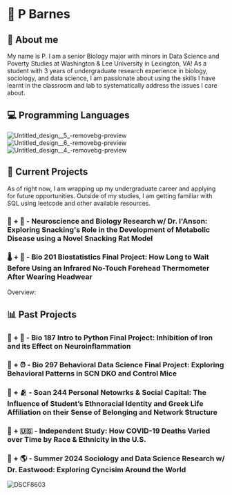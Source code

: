 # 🌱  P Barnes

## 🔬 About me
My name is P. I am a senior Biology major with minors in Data Science and Poverty Studies at Washington & Lee University in Lexington, VA! As a student with 3 years of undergraduate research experience in biology, sociology, and data science, I am passionate about using the skills I have learnt in the classroom and lab to systematically address the issues I care about. 

## 💻 Programming Languages 
![Untitled_design__5_-removebg-preview](https://github.com/user-attachments/assets/9a87f50b-3cf5-4704-bc18-95680e95c696) ![Untitled_design__6_-removebg-preview](https://github.com/user-attachments/assets/c55e0c19-2a40-4bbd-8429-8e6016af51e1) ![Untitled_design__4_-removebg-preview](https://github.com/user-attachments/assets/bddc281d-7b37-4b26-beef-c73928eb5675) 

## 🚧 Current Projects
As of right now, I am wrapping up my undergraduate career and applying for future opportunities. Outside of my studies, I am getting familiar with SQL using leetcode and other available resources.

### 🐁 + 🍿 - Neuroscience and Biology Research w/ Dr. I'Anson: Exploring Snacking's Role in the Development of Metabolic Disease using a Novel Snacking Rat Model


### 🌡️ + 🧣 - Bio 201 Biostatistics Final Project: How Long to Wait Before Using an Infrared No-Touch Forehead Thermometer After Wearing Headwear
Overview: 

## 📊 Past Projects

### 🐁 + 🧠 - Bio 187 Intro to Python Final Project: Inhibition of Iron and its Effect on Neuroinflammation


### 🐁 + ⏰ - Bio 297 Behavioral Data Science Final Project: Exploring Behavioral Patterns in SCN DKO and Control Mice


### 🏫 + 🫂 - Soan 244 Personal Netowrks & Social Capital: The Influence of Student’s Ethnoracial Identity and Greek Life Affiliation on their Sense of Belonging and Network Structure


### 🦠 + 🇺🇸 - Independent Study: How COVID-19 Deaths Varied over Time by Race & Ethnicity in the U.S.


### 🤝 + 🌎 - Summer 2024 Sociology and Data Science Research w/ Dr. Eastwood: Exploring Cyncisim Around the World
![DSCF8603](https://github.com/user-attachments/assets/78b522cb-db70-479d-bd83-f0252787d06d)

<!--
**pgbarnes/pgbarnes** is a ✨ _special_ ✨ repository because its `README.md` (this file) appears on your GitHub profile.

Here are some ideas to get you started:

- 🔭 I’m currently working on ...
- 🌱 I’m currently learning ...
- 👯 I’m looking to collaborate on ...
- 🤔 I’m looking for help with ...
- 💬 Ask me about ...
- 📫 How to reach me: ...
- 😄 Pronouns: ...
- ⚡ Fun fact: ...
-->
